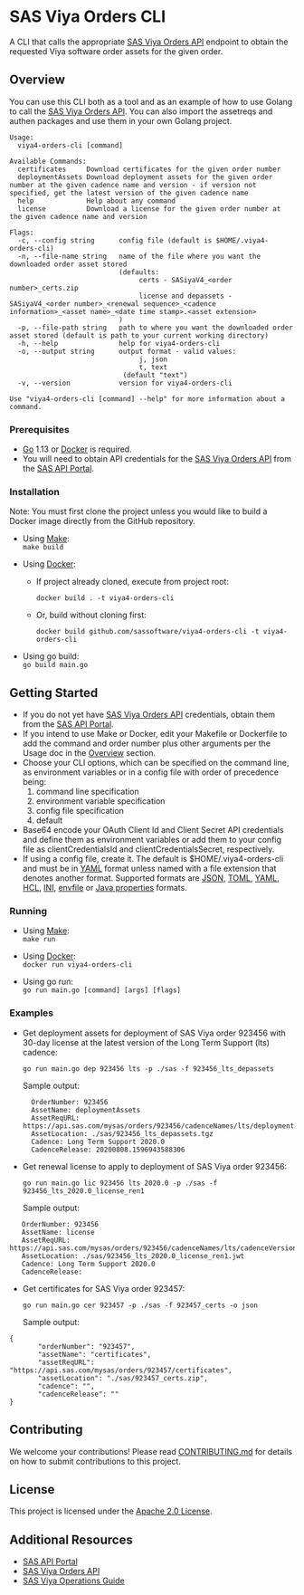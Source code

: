 # SAS Viya Orders CLI
A CLI that calls the appropriate [SAS Viya Orders API](https://developer.sas.com/guides/sas-viya-orders.html) 
endpoint to obtain the requested Viya software order assets for the given order.

## Overview
You can use this CLI both as a tool and as an example of how to use Golang to call the 
[SAS Viya Orders API](https://developer.sas.com/guides/sas-viya-orders.html). You can 
also import the assetreqs and authen packages and use them in your own Golang project.
```
Usage:
  viya4-orders-cli [command]

Available Commands:
  certificates     Download certificates for the given order number
  deploymentAssets Download deployment assets for the given order number at the given cadence name and version - if version not specified, get the latest version of the given cadence name
  help             Help about any command
  license          Download a license for the given order number at the given cadence name and version

Flags:
  -c, --config string      config file (default is $HOME/.viya4-orders-cli)
  -n, --file-name string   name of the file where you want the downloaded order asset stored
                           (defaults:
                                certs - SASiyaV4_<order number>_certs.zip
                                license and depassets - SASiyaV4_<order number>_<renewal sequence>_<cadence information>_<asset name>_<date time stamp>.<asset extension>
                           )
  -p, --file-path string   path to where you want the downloaded order asset stored (default is path to your current working directory)
  -h, --help               help for viya4-orders-cli
  -o, --output string      output format - valid values:
                                j, json
                                t, text
                            (default "text")
  -v, --version            version for viya4-orders-cli

Use "viya4-orders-cli [command] --help" for more information about a command.
```
### Prerequisites
* [Go](https://golang.org/) 1.13 or [Docker](https://www.docker.com/) is required.
* You will need to obtain API credentials for the [SAS Viya Orders API](https://developer.sas.com/guides/sas-viya-orders.html)
from the [SAS API Portal](https://apiportal.sas.com/).

### Installation
Note: You must first clone the project unless you would like to build a Docker image directly from the GitHub repository.
* Using [Make](https://www.gnu.org/software/make/): <br>
```make build```

* Using [Docker](https://www.docker.com/): <br>
  * If project already cloned, execute from project root:
     ```
     docker build . -t viya4-orders-cli
     ```
  * Or, build without cloning first:
     ```
     docker build github.com/sassoftware/viya4-orders-cli -t viya4-orders-cli
     ```

* Using go build: <br>
```go build main.go```

## Getting Started
* If you do not yet have [SAS Viya Orders API](https://developer.sas.com/guides/sas-viya-orders.html) credentials, obtain 
them from the [SAS API Portal](https://apiportal.sas.com/).
* If you intend to use Make or Docker, edit your Makefile or Dockerfile to add the command and order number plus other 
arguments per the Usage doc in the [Overview](#Overview) section.
* Choose your CLI options, which can be specified on the command line, as environment variables or in a config file 
with order of precedence being:
  1. command line specification
  2. environment variable specification
  3. config file specification
  4. default
* Base64 encode your OAuth Client Id and Client Secret API credentials and define them as environment variables or add them 
to your config file as clientCredentialsId and clientCredentialsSecret, respectively.
* If using a config file, create it. The default is $HOME/.viya4-orders-cli and must be in [YAML](https://yaml.org/) format
unless named with a file extension that denotes another format. Supported formats are [JSON](https://www.json.org/), 
[TOML](https://github.com/toml-lang/toml), [YAML](https://yaml.org/), [HCL](https://github.com/hashicorp/hcl), 
[INI](https://docs.microsoft.com/en-us/previous-versions/windows/desktop/ms717987(v=vs.85)), 
[envfile](https://www.npmjs.com/package/envfile) or 
[Java properties](https://docs.oracle.com/javase/tutorial/essential/environment/properties.html) formats.

### Running
* Using [Make](https://www.gnu.org/software/make/): <br>
```make run```

* Using [Docker](https://www.docker.com/): <br>
```docker run viya4-orders-cli```

* Using go run: <br>
```go run main.go [command] [args] [flags]```

### Examples
* Get deployment assets for deployment of SAS Viya order 923456 with 30-day license at the 
latest version of the Long Term Support (lts) cadence: <br>

   ```go run main.go dep 923456 lts -p ./sas -f 923456_lts_depassets```

   Sample output: <br>
     
  ```
    OrderNumber: 923456
    AssetName: deploymentAssets
    AssetReqURL: https://api.sas.com/mysas/orders/923456/cadenceNames/lts/deploymentAssets
    AssetLocation: ./sas/923456_lts_depassets.tgz
    Cadence: Long Term Support 2020.0
    CadenceRelease: 20200808.1596943588306
  ```
   
* Get renewal license to apply to deployment of SAS Viya order 923456: <br>
   
   ```go run main.go lic 923456 lts 2020.0 -p ./sas -f 923456_lts_2020.0_license_ren1``` <br>
   
   Sample output: <br>
     
 ```
    OrderNumber: 923456
    AssetName: license
    AssetReqURL: https://api.sas.com/mysas/orders/923456/cadenceNames/lts/cadenceVersions/2020.0/license
    AssetLocation: ./sas/923456_lts_2020.0_license_ren1.jwt
    Cadence: Long Term Support 2020.0
    CadenceRelease:
```
* Get certificates for SAS Viya order 923457: <br>
   
   ```go run main.go cer 923457 -p ./sas -f 923457_certs -o json``` <br>
   
   Sample output: <br>
     
 ```
{
        "orderNumber": "923457",
        "assetName": "certificates",
        "assetReqURL": "https://api.sas.com/mysas/orders/923457/certificates",
        "assetLocation": "./sas/923457_certs.zip",
        "cadence": "",
        "cadenceRelease": ""
}
```

## Contributing
We welcome your contributions! Please read [CONTRIBUTING.md](CONTRIBUTING.md) for details 
on how to submit contributions to this project. 

## License
This project is licensed under the [Apache 2.0 License](LICENSE).

## Additional Resources
* [SAS API Portal](https://apiportal.sas.com/docs/mysasprod/1/overview)
* [SAS Viya Orders API](https://developer.sas.com/guides/sas-viya-orders.html)
* [SAS Viya Operations Guide](https://documentation.sas.com/?softwareId=mysas&softwareVersion=prod&docsetId=itopswlcm&docsetTarget=home.htm)
